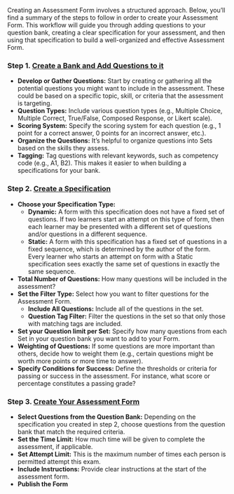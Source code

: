 Creating an Assessment Form involves a structured approach. Below, you’ll find a summary of the steps to follow in order to create your Assessment Form. This workflow will guide you through adding questions to your question bank, creating a clear specification for your assessment, and then using that specification to build a well-organized and effective Assessment Form.

### Step 1. [Create a Bank and Add Questions to it](/help/apps/assessments/create-bank)
* **Develop or Gather Questions:** Start by creating or gathering all the potential questions you might want to include in the assessment. These could be based on a specific topic, skill, or criteria that the assessment is targeting.
* **Question Types:** Include various question types (e.g., Multiple Choice, Multiple Correct, True/False, Composed Response, or Likert scale).
* **Scoring System:** Specify the scoring system for each question (e.g., 1 point for a correct answer, 0 points for an incorrect answer, etc.).
* **Organize the Questions:** It’s helpful to organize questions into Sets based on the skills they assess.
* **Tagging:** Tag questions with relevant keywords, such as competency code (e.g., A1, B2). This makes it easier to when building a specifications for your bank. 

### Step 2. [Create a Specification](/help/apps/assessments/specifications-forms)
* **Choose your Specification Type:**
	* **Dynamic:** A form with this specification does not have a fixed set of questions. If two learners start an attempt on this type of form, then each learner may be presented with a different set of questions and/or questions in a different sequence.
	* **Static:** A form with this specification has a fixed set of questions in a fixed sequence, which is determined by the author of the form. Every learner who starts an attempt on form with a Static specification sees exactly the same set of questions in exactly the same sequence.
* **Total Number of Questions:** How many questions will be included in the assessment?
* **Set the Filter Type:** Select how you want to filter questions for the Assessment Form.
	* **Include All Questions:** Include all of the questions in the set.
	* **Question Tag Filter:** Filter the questions in the set so that only those with matching tags are included.
* **Set your Question limit per Set:** Specify how many questions from each Set in your question bank you want to add to your Form.  
* **Weighting of Questions:** If some questions are more important than others, decide how to weight them (e.g., certain questions might be worth more points or more time to answer).
* **Specify Conditions for Success:** Define the thresholds or criteria for passing or success in the assessment. For instance, what score or percentage constitutes a passing grade?

### Step 3. [Create Your Assessment Form](/help/apps/assessments/specifications-forms/creating-a-form)
* **Select Questions from the Question Bank:** Depending on the specification you created in step 2, choose questions from the question bank that match the required criteria.
* **Set the Time Limit:** How much time will be given to complete the assessment, if applicable.
* **Set Attempt Limit:** This is the maximum number of times each person is permitted attempt this exam.
* **Include Instructions:** Provide clear instructions at the start of the assessment form.
* **Publish the Form**